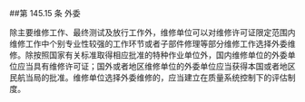 ##第 145.15 条 外委 

除主要维修工作、最终测试及放行工作外，维修单位可以对维修许可证限定范围内维修工作中个别专业性较强的工作环节或者子部件修理等部分维修工作选择外委维修。除按照国家有关标准取得相应批准的特种作业单位外，国内维修单位的外委单位应当具有维修许可证；国外或者地区维修单位的外委单位应当获得本国或者地区民航当局的批准。维修单位选择外委维修的，应当建立在质量系统控制下的评估制度。
